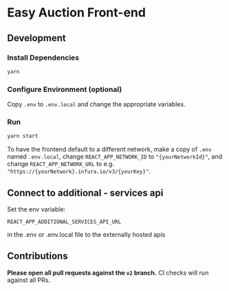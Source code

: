 # Easy Auction Front-end

## Development

### Install Dependencies

```bash
yarn
```

### Configure Environment (optional)

Copy `.env` to `.env.local` and change the appropriate variables.

### Run

```bash
yarn start
```

To have the frontend default to a different network, make a copy of `.env` named `.env.local`,
change `REACT_APP_NETWORK_ID` to `"{yourNetworkId}"`, and change `REACT_APP_NETWORK_URL` to e.g.
`"https://{yourNetwork}.infura.io/v3/{yourKey}"`.

## Connect to additional - services api

Set the env variable:

```
REACT_APP_ADDITIONAL_SERVICES_API_URL
```

in the .env or .env.local file to the externally hosted apis

## Contributions

**Please open all pull requests against the `v2` branch.**
CI checks will run against all PRs.
